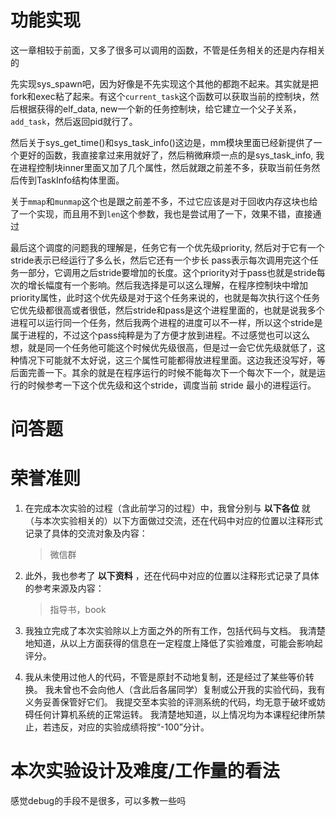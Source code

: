 # 功能实现

这一章相较于前面，又多了很多可以调用的函数，不管是任务相关的还是内存相关的

先实现sys_spawn吧，因为好像是不先实现这个其他的都跑不起来。其实就是把fork和exec粘了起来。有这个`current_task`这个函数可以获取当前的控制块，然后根据获得的elf_data, new一个新的任务控制块，给它建立一个父子关系，`add_task`，然后返回pid就行了。

然后关于sys_get_time()和sys_task_info()这边是，mm模块里面已经新提供了一个更好的函数，我直接拿过来用就好了，然后稍微麻烦一点的是sys_task_info, 我在进程控制块inner里面又加了几个属性，然后就跟之前差不多，获取当前任务然后传到TaskInfo结构体里面。

关于`mmap`和`munmap`这个也是跟之前差不多，不过它应该是对于回收内存这块也给了一个实现，而且用不到`len`这个参数，我也是尝试用了一下，效果不错，直接通过

最后这个调度的问题我的理解是，任务它有一个优先级priority, 然后对于它有一个stride表示已经运行了多么长，然后它还有一个步长 pass表示每次调用完这个任务一部分，它调用之后stride要增加的长度。这个priority对于pass也就是stride每次的增长幅度有一个影响。然后我选择是可以这么理解，在程序控制块中增加priority属性，此时这个优先级是对于这个任务来说的，也就是每次执行这个任务它优先级都很高或者很低，然后stride和pass是这个进程里面的，也就是说我多个进程可以运行同一个任务，然后我两个进程的进度可以不一样，所以这个stride是属于进程的，不过这个pass纯粹是为了方便才放到进程。不过感觉也可以这么想，就是同一个任务他可能这个时候优先级很高，但是过一会它优先级就低了，这种情况下可能就不太好说，这三个属性可能都得放进程里面。这边我还没写好，等后面完善一下。其余的就是在程序运行的时候不能每次下一个每次下一个，就是运行的时候参考一下这个优先级和这个stride，调度当前 stride 最小的进程运行。



# 问答题





# 荣誉准则

1. 在完成本次实验的过程（含此前学习的过程）中，我曾分别与 **以下各位** 就（与本次实验相关的）以下方面做过交流，还在代码中对应的位置以注释形式记录了具体的交流对象及内容：

   > 微信群

2. 此外，我也参考了 **以下资料** ，还在代码中对应的位置以注释形式记录了具体的参考来源及内容：

   > 指导书，book

3. 我独立完成了本次实验除以上方面之外的所有工作，包括代码与文档。 我清楚地知道，从以上方面获得的信息在一定程度上降低了实验难度，可能会影响起评分。

4. 我从未使用过他人的代码，不管是原封不动地复制，还是经过了某些等价转换。 我未曾也不会向他人（含此后各届同学）复制或公开我的实验代码，我有义务妥善保管好它们。 我提交至本实验的评测系统的代码，均无意于破坏或妨碍任何计算机系统的正常运转。 我清楚地知道，以上情况均为本课程纪律所禁止，若违反，对应的实验成绩将按“-100”分计。

# 本次实验设计及难度/工作量的看法

感觉debug的手段不是很多，可以多教一些吗